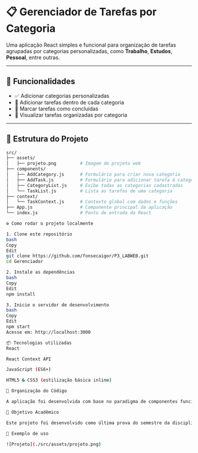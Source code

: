 # 📋 Gerenciador de Tarefas por Categoria

Uma aplicação React simples e funcional para organização de tarefas agrupadas por categorias personalizadas, como **Trabalho**, **Estudos**, **Pessoal**, entre outras.

---

## 🚀 Funcionalidades

- ✅ Adicionar categorias personalizadas
- 📝 Adicionar tarefas dentro de cada categoria
- 🔁 Marcar tarefas como concluídas
- 📂 Visualizar tarefas organizadas por categoria

---

## 🧱 Estrutura do Projeto

```bash
src/
├── assets/
│   ├── projeto.png         # Imagem do projeto web
├── components/
│   ├── AddCategory.js      # Formulário para criar nova categoria
│   ├── AddTask.js          # Formulário para adicionar tarefa à categoria
│   ├── CategoryList.js     # Exibe todas as categorias cadastradas
│   └── TaskList.js         # Lista as tarefas de uma categoria
├── context/
│   └── TaskContext.js      # Contexto global com dados e funções
├── App.js                  # Componente principal da aplicação
└── index.js                # Ponto de entrada do React

⚙️ Como rodar o projeto localmente

1. Clone este repositório
bash
Copy
Edit
git clone https://github.com/fonsecaigor/P3_LABWEB.git
cd Gerenciador

2. Instale as dependências
bash
Copy
Edit
npm install

3. Inicie o servidor de desenvolvimento
bash
Copy
Edit
npm start
Acesse em: http://localhost:3000

📦 Tecnologias utilizadas
React

React Context API

JavaScript (ES6+)

HTML5 & CSS3 (estilização básica inline)

🧠 Organização do Código

A aplicação foi desenvolvida com base no paradigma de componentes funcionais do React e utiliza Context API para gerenciar o estado global (categorias e tarefas). Cada categoria possui sua própria lista de tarefas, e cada tarefa pode ser marcada como concluída.

📌 Objetivo Acadêmico

Este projeto foi desenvolvido como última prova do semestre da disciplina Laboratório de Desenvolvimento Web da Faculdade de Tecnologia de Jacareí — FATEC. Seu propósito é demonstrar o uso prático de React.js com foco em gerenciamento de estado e componentização.

📸 Exemplo de uso

![Projeto](./src/assets/projeto.png)